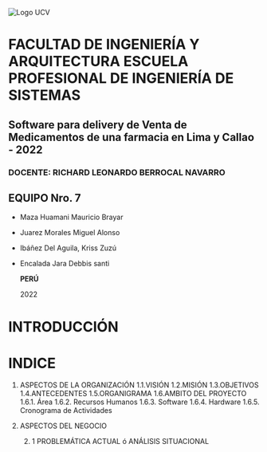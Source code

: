 ![Logo UCV](https://ucv.blackboard.com/branding/_1_1/loginLogo/CustomLoginLogo.png?m=k9sq4hbz)

# FACULTAD DE INGENIERÍA Y ARQUITECTURA ESCUELA PROFESIONAL DE INGENIERÍA DE SISTEMAS

## Software para delivery de Venta de Medicamentos de una farmacia en Lima y Callao - 2022

### DOCENTE: RICHARD LEONARDO BERROCAL NAVARRO

## EQUIPO Nro. 7

* Maza Huamani Mauricio Brayar
* Juarez Morales Miguel Alonso
* Ibáñez Del Aguila, Kriss Zuzú
* Encalada Jara Debbis santi

    **PERÚ**

    2022

# INTRODUCCIÓN

# INDICE

1. ASPECTOS DE LA ORGANIZACIÓN
    1.1.VISIÓN 
    1.2.MISIÓN
    1.3.OBJETIVOS
    1.4.ANTECEDENTES
    1.5.ORGANIGRAMA
    1.6.AMBITO DEL PROYECTO
       1.6.1. Área 
       1.6.2. Recursos Humanos
       1.6.3. Software
       1.6.4. Hardware
       1.6.5. Cronograma de Actividades  
2. ASPECTOS DEL NEGOCIO
   
   2. 1 PROBLEMÁTICA ACTUAL ó ANÁLISIS SITUACIONAL
   

